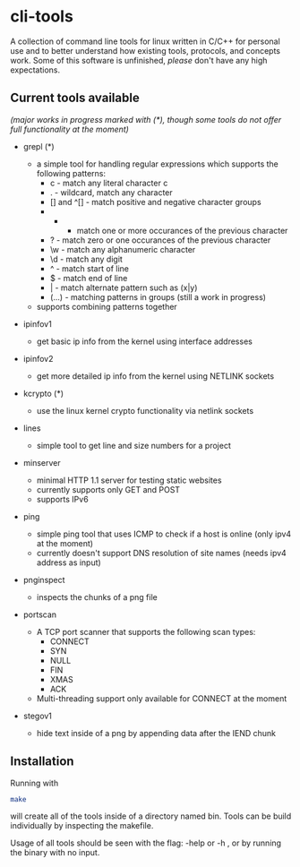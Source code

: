 # cli-tools 

A collection of command line tools for linux written in C/C++ for personal use and to better understand how existing tools, protocols, and concepts work. Some of this software is unfinished, *please* don't have any high expectations. 


## Current tools available 
*(major works in progress marked with (\*), though some tools do not offer full functionality at the moment)*

* grepl (\*)
  * a simple tool for handling regular expressions which supports the following patterns:
      * c  - match any literal character c
      * .  - wildcard, match any character
      * [] and ^[] - match positive and negative character groups
      * +  - match one or more occurances of the previous character
      * ?  - match zero or one occurances of the previous character
      * \w - match any alphanumeric character 
      * \d - match any digit   
      * ^  - match start of line
      * $  - match end of line 
      * |  - match alternate pattern such as (x|y)
      * (...) - matching patterns in groups (still a work in progress)
  * supports combining patterns together
   
* ipinfov1
  * get basic ip info from the kernel using interface addresses

* ipinfov2
  * get more detailed ip info from the kernel using NETLINK sockets

* kcrypto (\*)
  * use the linux kernel crypto functionality via netlink sockets

* lines 
  * simple tool to get line and size numbers for a project 

* minserver
  * minimal HTTP 1.1 server for testing static websites 
  * currently supports only GET and POST
  * supports IPv6

<!-- * obfuscator (\*)
  * remove whitespace and rename variables of code files 
  * supports obfuscating the following languages:   -->

* ping 
  * simple ping tool that uses ICMP to check if a host is online (only ipv4 at the moment)
  * currently doesn't support DNS resolution of site names (needs ipv4 address as input)

* pnginspect
  * inspects the chunks of a png file

* portscan
  * A TCP port scanner that supports the following scan types: 
      * CONNECT
      * SYN
      * NULL 
      * FIN 
      * XMAS
      * ACK 
  * Multi-threading support only available for CONNECT at the moment 

* stegov1
  * hide text inside of a png by appending data after the IEND chunk 

<!-- ## dependencies 
* zlib   -->


## Installation

Running with 
```bash
make 
```
will create all of the tools inside of a directory named bin. 
Tools can be build individually by inspecting the makefile. 

Usage of all tools should be seen with the flag: -help or -h , or by running the binary with no input. 



